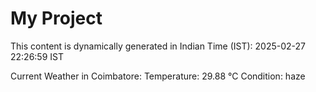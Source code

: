 # My Project

This content is dynamically generated in Indian Time (IST): 2025-02-27 22:26:59 IST


Current Weather in Coimbatore:
Temperature: 29.88 °C
Condition: haze

